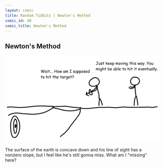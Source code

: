 ```yaml
---
layout: comic
title: Random Tidbits | Newton's Method
comic_id: 48
comic_title: Newton's Method
---
```


## Newton's Method

![](/assets/images/48.png)

The surface of the earth is concave down and his line of sight has a nonzero slope, but I feel like he's still gonna miss. What am I "missing" here?
